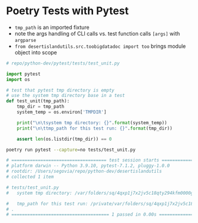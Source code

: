# Poetry Tests with Pytest
* `tmp_path` is an imported fixture
* note the args handling of CLI calls vs. test function calls `[args]` with `argparse`
* `from desertislandutils.src.toobigdatadoc import too` brings module object into scope
  
```py
# repo/python-dev/pytest/tests/test_unit.py

import pytest
import os

# test that pytest tmp directory is empty
# use the system tmp directory base in a test
def test_unit(tmp_path):
    tmp_dir = tmp_path
    system_temp = os.environ['TMPDIR']

    print("\n\tsystem tmp directory: {}".format(system_temp))
    print("\n\ttmp_path for this test run: {}".format(tmp_dir))

    assert len(os.listdir(tmp_dir)) == 0
```

```sh
poetry run pytest --capture=no tests/test_unit.py

# ==================================== test session starts =====================================
# platform darwin -- Python 3.9.10, pytest-7.1.2, pluggy-1.0.0
# rootdir: /Users/segovia/repo/python-dev/desertislandutils
# collected 1 item

# tests/test_unit.py
# 	system tmp directory: /var/folders/sq/4qxp1j7x2jv5c18qty294kfm0000gn/T/

# 	tmp_path for this test run: /private/var/folders/sq/4qxp1j7x2jv5c18qty294kfm0000gn/T/pytest-of-segovia/pytest-17/test_unit0
# .
# ===================================== 1 passed in 0.00s ======================================
```